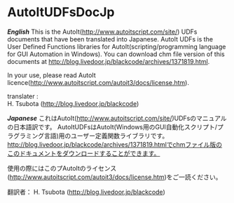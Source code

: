 AutoItUDFsDocJp
===============

***English***
This is the AutoIt(http://www.autoitscript.com/site/) UDFs documents that have been translated into Japanese.
AutoIt UDFs is the User Defined Functions libraries for AutoIt(scripting/programming language for GUI Automation in Windows).
You can download chm file version of this documents at http://blog.livedoor.jp/blackcode/archives/1371819.html.

In your use, please read AutoIt licence(http://www.autoitscript.com/autoit3/docs/license.htm).

translater :  
H. Tsubota (http://blog.livedoor.jp/blackcode)

***Japanese***
これはAutoIt(http://www.autoitscript.com/site/)UDFsのマニュアルの日本語訳です。
AutoItUDFsはAutoIt(Windows用のGUI自動化スクリプト/プラグラミング言語)用のユーザー定義関数ライブラリです。
http://blog.livedoor.jp/blackcode/archives/1371819.htmlでchmファイル版のこのドキュメントをダウンロードすることができます。

使用の際にはこのプAutoItのライセンス(http://www.autoitscript.com/autoit3/docs/license.htm)をご一読ください。

翻訳者：
H. Tsubota (http://blog.livedoor.jp/blackcode)
